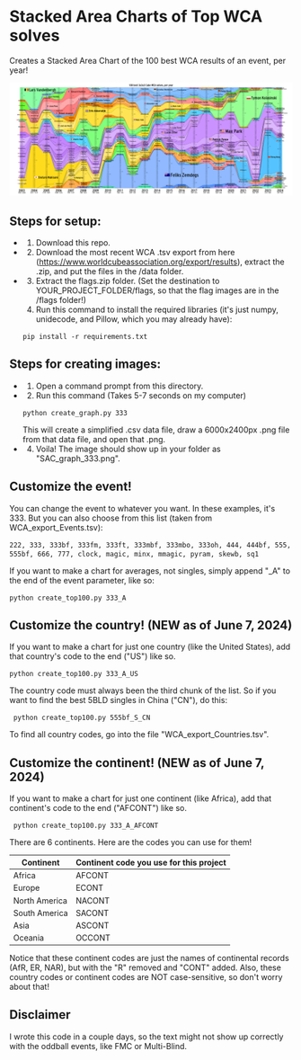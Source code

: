 # Stacked Area Charts of Top WCA solves

Creates a Stacked Area Chart of the 100 best WCA results of an event, per year!

![a stacked area chart of the top 100 3x3 solves per year](SAC_graph_333.png)

## Steps for setup:
* 1. Download this repo.
* 2.  Download the most recent WCA .tsv export from here (https://www.worldcubeassociation.org/export/results), extract the .zip, and put the files in the /data folder.
* 3.  Extract the flags.zip folder. (Set the destination to YOUR_PROJECT_FOLDER/flags, so that the flag images are in the /flags folder!)
  4.  Run this command to install the required libraries (it's just numpy, unidecode, and Pillow, which you may already have):
     ```
     pip install -r requirements.txt
     ```

## Steps for creating images:
* 1. Open a command prompt from this directory.
* 2. Run this command (Takes 5-7 seconds on my computer)
   ```
   python create_graph.py 333
   ```
     This will create a simplified .csv data file, draw a 6000x2400px .png file from that data file, and open that .png.  
* 4. Voila! The image should show up in your folder as "SAC_graph_333.png".

## Customize the event!

You can change the event to whatever you want. In these examples, it's 333. But you can also choose from this list (taken from WCA_export_Events.tsv):
```
222, 333, 333bf, 333fm, 333ft, 333mbf, 333mbo, 333oh, 444, 444bf, 555, 555bf, 666, 777, clock, magic, minx, mmagic, pyram, skewb, sq1
```

If you want to make a chart for averages, not singles, simply append "_A" to the end of the event parameter, like so:
 ```
 python create_top100.py 333_A
 ```
## Customize the country!  (NEW as of June 7, 2024)

If you want to make a chart for just one country (like the United States), add that country's code to the end ("US") like so.
 ```
 python create_top100.py 333_A_US
 ```
The country code must always been the third chunk of the list. So if you want to find the best 5BLD singles in China ("CN"), do this:
```
 python create_top100.py 555bf_S_CN
```
To find all country codes, go into the file "WCA_export_Countries.tsv".

## Customize the continent!  (NEW as of June 7, 2024)

If you want to make a chart for just one continent (like Africa), add that continent's code to the end ("AFCONT") like so.
```
 python create_top100.py 333_A_AFCONT
```
There are 6 continents. Here are the codes you can use for them!

| Continent  | Continent code you use for this project |
| ------------- | ------------- |
| Africa  | AFCONT |
| Europe  | ECONT |
| North America  | NACONT |
| South America  | SACONT |
| Asia  | ASCONT |
| Oceania  | OCCONT |

Notice that these continent codes are just the names of continental records (AfR, ER, NAR), but with the "R" removed and "CONT" added. Also, these country codes or continent codes are NOT case-sensitive, so don't worry about that!

## Disclaimer

I wrote this code in a couple days, so the text might not show up correctly with the oddball events, like FMC or Multi-Blind.
